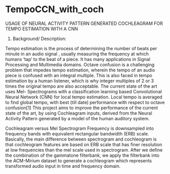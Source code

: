 # TempoCCN_with_coch
USAGE OF NEURAL ACTIVITY PATTERN GENERATED COCHLEAGRAM FOR TEMPO ESTIMATION WITH A CNN

1.	Background/ Description:

Tempo estimation is the process of determining the number of beats per minute in an audio signal , usually measuring the frequency at which humans ‘tap’ to the beat of a piece. It has many applications in Signal Processing and Multimedia domains.
Octave confusion is a challenging problem that impedes tempo estimation, wherein the tempo of an audio piece is confused with an integral multiple. This is also faced in tempo estimation by a human listener, which is why integer multiples of 2 or 3 times the original tempo are also acceptable.
The current state of the art uses Mel- Spectrograms with a classification learning based Convolutional Neural Network (CNN) for local tempo estimation. Local tempo is averaged to find global tempo, with best (till date) performance with respect to octave confusion[1]
This project aims to improve the performance of the current state of the art, by using Cochleagram inputs, derived from the Neural Activity Pattern generated by a model of the human auditory system.


Cochleagram versus Mel Spectrogram
Frequency is downsampled  into frequency bands with equivalent rectangular bandwidth (ERB) scale. Basically, the main difference between spectrogram and cochleogram is that cochleogram features are based on ERB scale that has finer resolution at low frequencies than the mel scale used in spectrogram.
After we define the combination of the gammatone filterbank, we apply the filterbank into the ACM-Mirium dataset to generate a cochleogram which represents transformed audio input  in time and frequency domain. 

 

